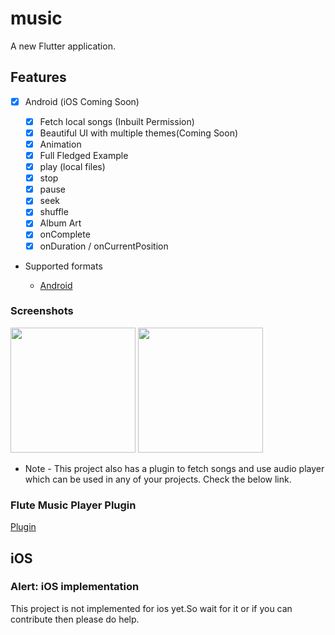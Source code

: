 # music

A new Flutter application.

## Features

* [x] Android (iOS Coming Soon)

  * [x] Fetch local songs (Inbuilt Permission)
  * [x] Beautiful UI with multiple themes(Coming Soon)
  * [x] Animation
  * [x] Full Fledged Example
  * [x] play (local files)
  * [x] stop
  * [x] pause
  * [x] seek
  * [x] shuffle
  * [x] Album Art
  * [x] onComplete
  * [x] onDuration / onCurrentPosition

* Supported formats

  * [Android](https://developer.android.com/guide/topics/media/media-formats.html)



### Screenshots


<img src="https://user-images.githubusercontent.com/51407211/90623624-5d513000-e234-11ea-8c53-c86e55053d33.png" height="200px"> <img src="https://user-images.githubusercontent.com/51407211/90623965-de102c00-e234-11ea-9ce7-c58d404c6e71.png" height="200px">


* Note - This project also has a plugin to fetch songs and use audio player which can be used in any of your projects. Check the below link.

### Flute Music Player Plugin

[Plugin](https://github.com/iampawan/Flute-Music-Player)

## iOS

### Alert: iOS implementation

This project is not implemented for ios yet.So wait for it or if you can contribute then please do help.





